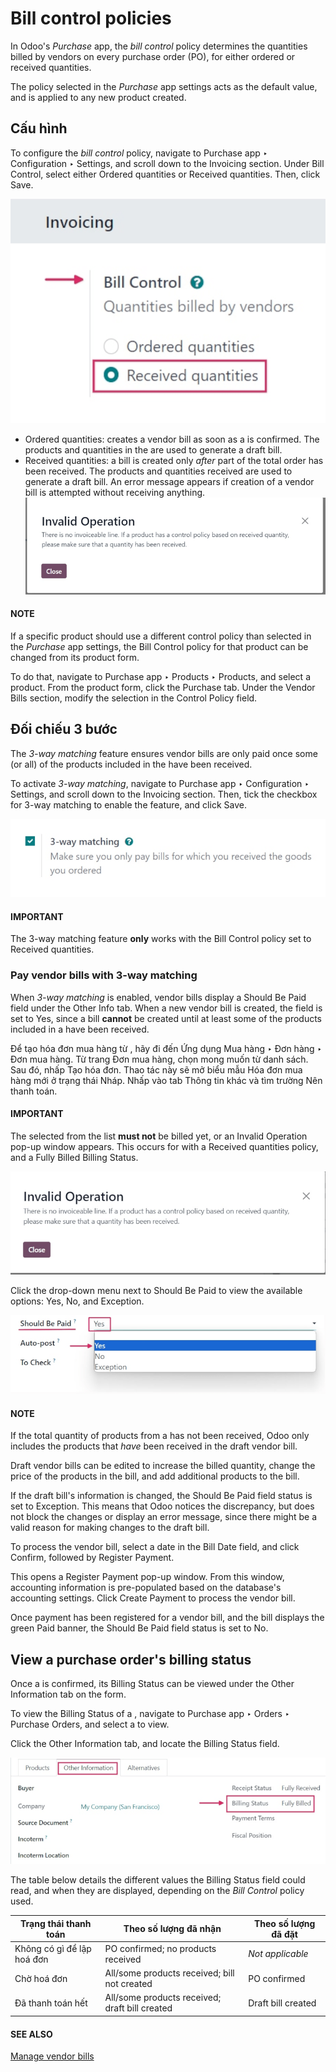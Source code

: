 # Bill control policies

In Odoo's *Purchase* app, the *bill control* policy determines the quantities billed by vendors on
every purchase order (PO), for either ordered or received quantities.

The policy selected in the *Purchase* app settings acts as the default value, and is applied to any
new product created.

## Cấu hình

To configure the *bill control* policy, navigate to Purchase app ‣ Configuration
‣ Settings, and scroll down to the Invoicing section. Under Bill Control,
select either Ordered quantities or Received quantities. Then, click
Save.

![Selected bill control policy in Purchase app settings.](../../../../.gitbook/assets/control-bills-selected-policy.png)
- Ordered quantities: creates a vendor bill as soon as a  is confirmed. The products
  and quantities in the  are used to generate a draft bill.
- Received quantities: a bill is created only *after* part of the total order has been
  received. The products and quantities received are used to generate a draft bill. An error message
  appears if creation of a vendor bill is attempted without receiving anything.
  ![Bill control policy draft bill error message.](../../../../.gitbook/assets/control-bills-error-message-popup.png)

#### NOTE
If a specific product should use a different control policy than selected in the *Purchase* app
settings, the Bill Control policy for that product can be changed from its product
form.

To do that, navigate to Purchase app ‣ Products ‣ Products, and select a
product. From the product form, click the Purchase tab. Under the Vendor
Bills section, modify the selection in the Control Policy field.

## Đối chiếu 3 bước

The *3-way matching* feature ensures vendor bills are only paid once some (or all) of the products
included in the  have been received.

To activate *3-way matching*, navigate to Purchase app ‣ Configuration ‣
Settings, and scroll down to the Invoicing section. Then, tick the checkbox for
3-way matching to enable the feature, and click Save.

![Enabled 3-way matching feature in Purchase app settings.](../../../../.gitbook/assets/control-bills-three-way-matching.png)

#### IMPORTANT
The 3-way matching feature **only** works with the Bill Control policy
set to Received quantities.

### Pay vendor bills with 3-way matching

When *3-way matching* is enabled, vendor bills display a Should Be Paid field under the
Other Info tab. When a new vendor bill is created, the field is set to Yes,
since a bill **cannot** be created until at least some of the products included in a  have been
received.

Để tạo hóa đơn mua hàng từ , hãy đi đến Ứng dụng Mua hàng ‣ Đơn hàng ‣ Đơn mua hàng. Từ trang Đơn mua hàng, chọn  mong muốn từ danh sách. Sau đó, nhấp Tạo hóa đơn. Thao tác này sẽ mở biểu mẫu Hóa đơn mua hàng mới ở trạng thái Nháp. Nhấp vào tab Thông tin khác và tìm trường Nên thanh toán.

#### IMPORTANT
The  selected from the list **must not** be billed yet, or an Invalid Operation
pop-up window appears. This occurs for  with a Received quantities policy, and a
Fully Billed Billing Status.

![Invalid Operation pop-up window for billed Purchase Order.](../../../../.gitbook/assets/control-bills-invalid-operation.png)

Click the drop-down menu next to Should Be Paid to view the available options:
Yes, No, and Exception.

![Should Be Paid field status on draft vendor bill.](../../../../.gitbook/assets/control-bills-should-be-paid.png)

#### NOTE
If the total quantity of products from a  has not been received, Odoo only includes the
products that *have* been received in the draft vendor bill.

Draft vendor bills can be edited to increase the billed quantity, change the price of the products
in the bill, and add additional products to the bill.

If the draft bill's information is changed, the Should Be Paid field status is set to
Exception. This means that Odoo notices the discrepancy, but does not block the changes
or display an error message, since there might be a valid reason for making changes to the draft
bill.

To process the vendor bill, select a date in the Bill Date field, and click
Confirm, followed by Register Payment.

This opens a Register Payment pop-up window. From this window, accounting information is
pre-populated based on the database's accounting settings. Click Create Payment to
process the vendor bill.

Once payment has been registered for a vendor bill, and the bill displays the green Paid
banner, the Should Be Paid field status is set to No.

## View a purchase order's billing status

Once a  is confirmed, its Billing Status can be viewed under the Other
Information tab on the  form.

To view the Billing Status of a , navigate to Purchase app ‣
Orders ‣ Purchase Orders, and select a  to view.

Click the Other Information tab, and locate the Billing Status field.

![Billing status field on a purchase order form.](../../../../.gitbook/assets/control-bills-billing-status.png)

The table below details the different values the Billing Status field could read, and
when they are displayed, depending on the *Bill Control* policy used.

| Trạng thái thanh toán      | Theo số lượng đã nhận                          | Theo số lượng đã đặt   |
|----------------------------|------------------------------------------------|------------------------|
| Không có gì để lập hoá đơn | PO confirmed; no products received             | *Not applicable*       |
| Chờ hoá đơn                | All/some products received; bill not created   | PO confirmed           |
| Đã thanh toán hết          | All/some products received; draft bill created | Draft bill created     |

#### SEE ALSO
[Manage vendor bills](manage.md)
